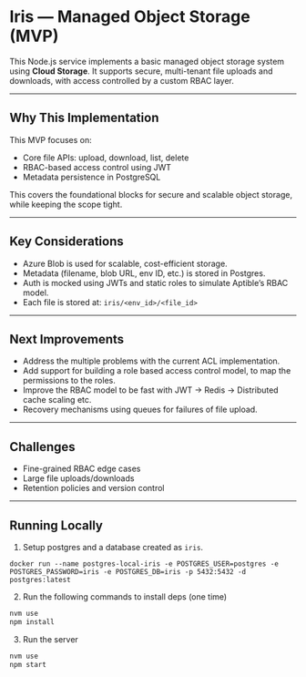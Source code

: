 # Iris — Managed Object Storage (MVP)

This Node.js service implements a basic managed object storage system using **Cloud Storage**. It supports secure, multi-tenant file uploads and downloads, with access controlled by a custom RBAC layer.

---

## Why This Implementation

This MVP focuses on:
- Core file APIs: upload, download, list, delete
- RBAC-based access control using JWT
- Metadata persistence in PostgreSQL

This covers the foundational blocks for secure and scalable object storage, while keeping the scope tight.

---

## Key Considerations

- Azure Blob is used for scalable, cost-efficient storage.
- Metadata (filename, blob URL, env ID, etc.) is stored in Postgres.
- Auth is mocked using JWTs and static roles to simulate Aptible’s RBAC model.
- Each file is stored at: `iris/<env_id>/<file_id>`

---

## Next Improvements
- Address the multiple problems with the current ACL implementation.
- Add support for building a role based access control model, to map the permissions to the roles.
- Improve the RBAC model to be fast with JWT -> Redis -> Distributed cache scaling etc.
- Recovery mechanisms using queues for failures of file upload.


---

## Challenges

- Fine-grained RBAC edge cases
- Large file uploads/downloads
- Retention policies and version control

---

## Running Locally
1. Setup postgres and a database created as `iris`.
```
docker run --name postgres-local-iris -e POSTGRES_USER=postgres -e POSTGRES_PASSWORD=iris -e POSTGRES_DB=iris -p 5432:5432 -d postgres:latest
```

2. Run the following commands to install deps (one time)
```bash
nvm use
npm install
```

3. Run the server 
```bash
nvm use
npm start
```

